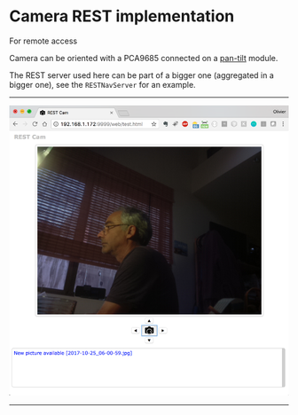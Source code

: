 # Camera REST implementation

For remote access

Camera can be oriented with a PCA9685 connected on a [pan-tilt](https://www.adafruit.com/product/1967) module.

The REST server used here can be part of a bigger one (aggregated in a bigger one), see the `RESTNavServer` for an example.

---

![Snap](./snap.01.png)

---
